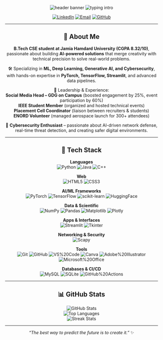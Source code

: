 <div align="center">

<img src="https://capsule-render.vercel.app/api?type=rounded&color=0:EBF4FF,100:FDF2F8&height=140&text=Shafia%20Ameeruddin&fontSize=42&fontAlign=50&fontAlignY=45&desc=AI/ML%20Engineer%20%7C%20Full%E2%80%91Stack%20Developer%20%7C%20Cybersecurity%20Enthusiast&descAlign=50&descAlignY=80" alt="header banner" />

<img src="https://readme-typing-svg.demolab.com?font=Inter&weight=500&size=18&pause=1000&color=6C63FF&center=true&vCenter=true&width=800&lines=Let%E2%80%99s+connect+and+build+something+powerful+together!" alt="typing intro" />

[![LinkedIn](https://img.shields.io/badge/LinkedIn-0A66C2?style=flat-square&logo=linkedin&logoColor=white)](https://www.linkedin.com/in/shafia-ameeruddin01) [![Email](https://img.shields.io/badge/Email-D14836?style=flat-square&logo=gmail&logoColor=white)](mailto:shafiaameeruddin637@gmail.com) [![GitHub](https://img.shields.io/badge/GitHub-181717?style=flat-square&logo=github&logoColor=white)](https://github.com/Shafia-01)

---

## ​🚀 About Me
**B.Tech CSE student at Jamia Hamdard University (CGPA 8.32/10)**, passionate about building **AI-powered solutions** that merge creativity with technical precision to solve real-world problems.  

🛠 Specializing in **ML, Deep Learning, Generative AI, and Cybersecurity**, with hands-on expertise in **PyTorch, TensorFlow, Streamlit**, and advanced data pipelines.  

🌟 Leadership & Experience:  
**Social Media Head – GDG on Campus** (boosted engagement by 25%, event participation by 60%)  
**IEEE Student Member** (organized and hosted technical events)  
**Placement Cell Coordinator** (liaison between recruiters & students)  
**ENORD Volunteer** (managed aerospace launch for 300+ attendees)  

🔐 **Cybersecurity Enthusiast** – passionate about AI-driven network defense, real-time threat detection, and creating safer digital environments.  

---

## ​🧰 Tech Stack

**Languages**  
![Python](https://img.shields.io/badge/Python-3776AB?logo=python&logoColor=white) ![Java](https://img.shields.io/badge/Java-007396?logo=java&logoColor=white) ![C++](https://img.shields.io/badge/C++-00599C?logo=c%2B%2B&logoColor=white)

**Web**  
![HTML5](https://img.shields.io/badge/HTML5-E34F26?logo=html5&logoColor=white) ![CSS3](https://img.shields.io/badge/CSS3-1572B6?logo=css3&logoColor=white)

**AI/ML Frameworks**  
![PyTorch](https://img.shields.io/badge/PyTorch-EE4C2C?logo=pytorch&logoColor=white) ![TensorFlow](https://img.shields.io/badge/TensorFlow-FF6F00?logo=tensorflow&logoColor=white) ![scikit-learn](https://img.shields.io/badge/Scikit--learn-F7931E?logo=scikitlearn&logoColor=white) ![HuggingFace](https://img.shields.io/badge/Transformers-FFD21E?logo=huggingface&logoColor=black)

**Data & Scientific**  
![NumPy](https://img.shields.io/badge/NumPy-013243?logo=numpy&logoColor=white) ![Pandas](https://img.shields.io/badge/Pandas-150458?logo=pandas&logoColor=white) ![Matplotlib](https://img.shields.io/badge/Matplotlib-11557C?logo=python&logoColor=white) ![Plotly](https://img.shields.io/badge/Plotly-3F4F75?logo=plotly&logoColor=white)

**Apps & Interfaces**  
![Streamlit](https://img.shields.io/badge/Streamlit-FF4B4B?logo=streamlit&logoColor=white) ![Tkinter](https://img.shields.io/badge/Tkinter-FFDA79?logo=python&logoColor=black)

**Networking & Security**  
![Scapy](https://img.shields.io/badge/Scapy-FFD43B?logo=python&logoColor=black)

**Tools**  
![Git](https://img.shields.io/badge/Git-F05032?logo=git&logoColor=white) ![GitHub](https://img.shields.io/badge/GitHub-181717?logo=github&logoColor=white) ![VS%20Code](https://img.shields.io/badge/VS%20Code-007ACC?logo=visualstudiocode&logoColor=white) ![Canva](https://img.shields.io/badge/Canva-00C4CC?logo=canva&logoColor=white) ![Adobe%20Illustrator](https://img.shields.io/badge/Illustrator-FF9A00?logo=adobeillustrator&logoColor=white) ![Microsoft%20Office](https://img.shields.io/badge/Microsoft%20Office-D83B01?logo=microsoftoffice&logoColor=white)

**Databases & CI/CD**  
![MySQL](https://img.shields.io/badge/MySQL-4479A1?logo=mysql&logoColor=white) ![SQLite](https://img.shields.io/badge/SQLite-003B57?logo=sqlite&logoColor=white) ![GitHub%20Actions](https://img.shields.io/badge/GitHub%20Actions-2088FF?logo=githubactions&logoColor=white)

---

## ​📊 GitHub Stats

<div align="center">

![GitHub Stats](https://github-readme-stats.vercel.app/api?username=Shafia-01&show_icons=true&theme=radical)  
![Top Languages](https://github-readme-stats.vercel.app/api/top-langs/?username=Shafia-01&layout=compact&theme=radical)  
![Streak Stats](https://streak-stats.demolab.com?user=Shafia-01&theme=radical&hide_border=true)

</div>

---

<div align="center">

*“The best way to predict the future is to create it.”* ✨

</div>






